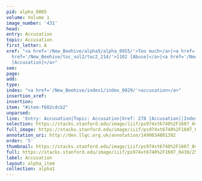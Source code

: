 ```yaml
---
pid: alpha_0005
volume: Volume 1
image_number: '431'
head: 
entry: Accusation
topic: Accusation
first_letter: A
xref: "<a href='/New_Beehive/alpha5/alpha_0955/'>Too much</a>|<a href='/New_Beehive/alpha4/alpha_0920/'>Superfluity</a>|<a
  href='/New_Beehive/toc_vol2/toc2_214/'>1102 [Abuse]</a>|<a href='/New_Beehive/toc_vol2/toc2_088/'>278
  [Accusation]</a>"
see: 
page: 
add: 
type: 
index: "<a href='/New_Beehive/index1/index_0029/'>accusation</a>"
insertion_xref: 
insertion: 
item: "#item-f602cdcb2"
unparsed: 
line: 'Entry: Accusation|Topic: Accusation|Xref: 278 [Accusation]|Index: accusation|#item-f602cdcb2'
selection: https://stacks.stanford.edu/image/iiif/ps974xt6740%2F1607_0430/250,2328,3229,549/full/0/default.jpg
full_image: https://stacks.stanford.edu/image/iiif/ps974xt6740%2F1607_0430/full/full/0/default.jpg
annotation_uri: http://dev.llgc.org.uk/annotation/1490034801392
order: '5'
thumbnail: https://stacks.stanford.edu/image/iiif/ps974xt6740%2F1607_0430/250,2328,600,180/250,/0/default.jpg
full: https://stacks.stanford.edu/image/iiif/ps974xt6740%2F1607_0430/250,2328,3229,549/full/0/default.jpg
label: Accusation
layout: alpha_item
collection: alpha1
---
```

